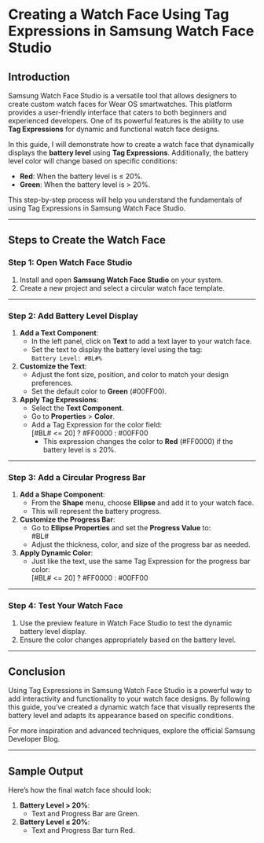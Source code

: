# **Creating a Watch Face Using Tag Expressions in Samsung Watch Face Studio**

## **Introduction**

Samsung Watch Face Studio is a versatile tool that allows designers to create custom watch faces for Wear OS smartwatches. This platform provides a user-friendly interface that caters to both beginners and experienced developers. One of its powerful features is the ability to use **Tag Expressions** for dynamic and functional watch face designs.

In this guide, I will demonstrate how to create a watch face that dynamically displays the **battery level** using **Tag Expressions**. Additionally, the battery level color will change based on specific conditions:

* **Red**: When the battery level is ≤ 20%.  
* **Green**: When the battery level is \> 20%.

This step-by-step process will help you understand the fundamentals of using Tag Expressions in Samsung Watch Face Studio.

---

## **Steps to Create the Watch Face**

### **Step 1: Open Watch Face Studio**

1. Install and open **Samsung Watch Face Studio** on your system.  
2. Create a new project and select a circular watch face template.

---

### **Step 2: Add Battery Level Display**

1. **Add a Text Component**:  
   * In the left panel, click on **Text** to add a text layer to your watch face.  
   * Set the text to display the battery level using the tag:  
     `Battery Level: #BL#%`  
2. **Customize the Text**:  
   * Adjust the font size, position, and color to match your design preferences.  
   * Set the default color to **Green** (\#00FF00).  
3. **Apply Tag Expressions**:  
   * Select the **Text Component**.  
   * Go to **Properties** \> **Color**.  
   * Add a Tag Expression for the color field:  
     \[\#BL\# \<= 20\] ? \#FF0000 : \#00FF00  
     * This expression changes the color to **Red** (\#FF0000) if the battery level is ≤ 20%.

---

### **Step 3: Add a Circular Progress Bar**

1. **Add a Shape Component**:  
   * From the **Shape** menu, choose **Ellipse** and add it to your watch face.  
   * This will represent the battery progress.  
2. **Customize the Progress Bar**:  
   * Go to **Ellipse Properties** and set the **Progress Value** to:  
     \#BL\#  
   * Adjust the thickness, color, and size of the progress bar as needed.  
3. **Apply Dynamic Color**:  
   * Just like the text, use the same Tag Expression for the progress bar color:  
     \[\#BL\# \<= 20\] ? \#FF0000 : \#00FF00

---

### **Step 4: Test Your Watch Face**

1. Use the preview feature in Watch Face Studio to test the dynamic battery level display.  
2. Ensure the color changes appropriately based on the battery level.

---

## **Conclusion**

Using Tag Expressions in Samsung Watch Face Studio is a powerful way to add interactivity and functionality to your watch face designs. By following this guide, you’ve created a dynamic watch face that visually represents the battery level and adapts its appearance based on specific conditions.

For more inspiration and advanced techniques, explore the official Samsung Developer Blog.

---

## **Sample Output**

Here’s how the final watch face should look:

1. **Battery Level \> 20%**:  
   * Text and Progress Bar are Green.  
2. **Battery Level ≤ 20%**:  
   * Text and Progress Bar turn Red.


